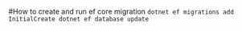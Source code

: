 #How to create and run ef core migration
`
dotnet ef migrations add InitialCreate
dotnet ef database update 
`